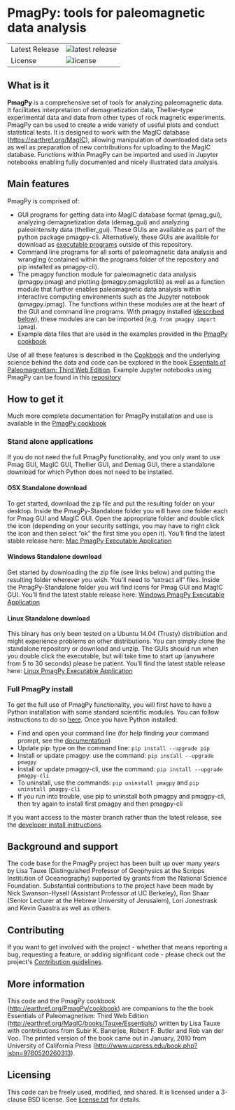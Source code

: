 # PmagPy: tools for paleomagnetic data analysis

<table>
<tr>
  <td>Latest Release</td>
  <td><img src="https://img.shields.io/pypi/v/pmagpy.svg" alt="latest release" /></td>
</tr>
<tr>
  <td>License</td>
  <td><img src="https://img.shields.io/pypi/l/pmagpy.svg" alt="license" /></td>
</tr>
</table>

## What is it

**PmagPy** is a comprehensive set of tools for analyzing paleomagnetic data. It facilitates interpretation of demagnetization data, Thellier-type experimental data and data from other types of rock magnetic experiments. PmagPy can be used to create a wide variety of useful plots and conduct statistical tests. It is designed to work with the MagIC database (https://earthref.org/MagIC), allowing manipulation of downloaded data sets as well as preparation of new contributions for uploading to the MagIC database. Functions within PmagPy can be imported and used in Jupyter notebooks enabling fully documented and nicely illustrated data analysis.

## Main features

PmagPy is comprised of:
  - GUI programs for getting data into MagIC database format (pmag\_gui), analyzing demagnetization data (demag\_gui) and analyzing paleointensity data (thellier\_gui). These GUIs are available as part of the python package pmagpy-cli.  Alternatively, these GUIs are availible for download as [executable programs](#stand-alone-applications) outside of this repository.
  - Command line programs for all sorts of paleomagnetic data analysis and wrangling (contained within the programs folder of the repository and pip installed as pmagpy-cli).
  - The pmagpy function module for paleomagnetic data analysis (pmagpy.pmag) and plotting (pmagpy.pmagplotlib) as well as a function module that further enables paleomagnetic data analysis within interactive computing environments such as the Jupyter notebook (pmagpy.ipmag). The functions within these modules are at the heart of the GUI and command line programs. With pmagpy installed ([described below](#full-pmagpy-install)), these modules are can be imported (e.g. ```from pmagpy import ipmag```).
  - Example data files that are used in the examples provided in the [PmagPy cookbook](http://earthref.org/PmagPy/cookbook)

Use of all these features is described in the [Cookbook](http://earthref.org/PmagPy/cookbook) and the underlying science behind the data and code can be explored in the book [Essentials of Paleomagnetism: Third Web Edition](http://earthref.org/MagIC/books/Tauxe/Essentials/). Example Jupyter notebooks using PmagPy can be found in this [repository](https://github.com/PmagPy/2016_Tauxe-et-al_PmagPy_Notebooks)

## How to get it

Much more complete documentation for PmagPy installation and use is available in the [PmagPy cookbook](http://earthref.org/PmagPy/cookbook)

### Stand alone applications
If you do not need the full PmagPy functionality, and you only want to use Pmag GUI, MagIC GUI, Thellier GUI, and Demag GUI, there a standalone download for which Python does not need to be installed.


#### OSX Standalone download

To get started, download the zip file and put the resulting folder on your desktop. Inside the PmagPy-Standalone folder you will have one folder each for Pmag GUI and MagIC GUI. Open the appropriate folder and double click the icon (depending on your security settings, you may have to right click the icon and then select “ok” the first time you open it).
You’ll find the latest stable release here: [Mac PmagPy Executable Application](https://github.com/PmagPy/PmagPy-Standalone-OSX/releases/latest)

####  Windows Standalone download

Get started by downloading the zip file (see links below) and putting the resulting folder wherever you wish. You’ll need to “extract all” files. Inside the PmagPy-Standalone folder you will find icons for Pmag GUI and MagIC GUI.
You’ll find the latest stable release here: [Windows PmagPy Executable Application](https://github.com/PmagPy/PmagPy-Standalone-Windows/releases/latest)

####  Linux Standalone download

This binary has only been tested on a Ubuntu 14.04 (Trusty) distribution and might experience problems on other distributions. You can simply clone the standalone repository or download and unzip. The GUIs should run when you double click the executable, but will take time to start up (anywhere from 5 to 30 seconds) please be patient.
You’ll find the latest stable release here: [Linux PmagPy Executable Application](https://github.com/PmagPy/PmagPy-Standalone-Linux/releases)

### Full PmagPy install

To get the full use of PmagPy functionality, you will first have to have a Python installation with some standard scientific modules. You can follow instructions to do so [here](https://earthref.org/PmagPy/cookbook/#x1-60001.2). Once you have Python installed:

- Find and open your command line (for help finding your command prompt, see the [documentation](http://earthref.org/PmagPy/#command_line))
- Update pip: type on the command line: ```pip install --upgrade pip```
- Install or update pmagpy: use the command: ```pip install --upgrade pmagpy```
- Install or update pmagpy-cli, use the command: ```pip install --upgrade pmagpy-cli```
- To uninstall, use the commands: ```pip uninstall pmagpy``` and ```pip uninstall pmagpy-cli```
- If you run into trouble, use pip to uninstall both pmagpy and pmagpy-cli, then try again to install first pmagpy and then pmagpy-cli

If you want access to the master branch rather than the latest release, see the [developer install instructions](https://earthref.org/PmagPy/cookbook/#developer_install).

<!-- Alternatively if you want simply to install the latest under development version without messing with environment variables you can download or clone the repository and run `python setup.py install` and it will use setup tools to install PmagPy somewhere where it is accessible to python and in your path. This, however, does not update your in path version of the library when you update using `git pull origin master` but rather you must update using setup tools manually.-->

## Background and support

The code base for the PmagPy project has been built up over many years by Lisa Tauxe (Distinguished Professor of Geophysics at the Scripps Institution of Oceanography) supported by grants from the National Science Foundation. Substantial contributions to the project have been made by Nick Swanson-Hysell (Assistant Professor at UC Berkeley), Ron Shaar (Senior Lecturer at the Hebrew University of Jerusalem), Lori Jonestrask and Kevin Gaastra as well as others.

## Contributing

If you want to get involved with the project - whether that means reporting a bug, requesting a feature, or adding significant code - please check out the project's [Contribution guidelines](https://github.com/PmagPy/PmagPy/blob/master/CONTRIBUTING.md).

## More information

This code and the PmagPy cookbook (http://earthref.org/PmagPy/cookbook) are companions to the the book Essentials of Paleomagnetism: Third Web Edition (http://earthref.org/MagIC/books/Tauxe/Essentials/) written by Lisa Tauxe with contributions from Subir K. Banerjee, Robert F. Butler and Rob van der Voo. The printed version of the book came out in January, 2010 from University of California Press (http://www.ucpress.edu/book.php?isbn=9780520260313).

## Licensing

This code can be freely used, modified, and shared. It is licensed under a 3-clause BSD license. See [license.txt](https://github.com/ltauxe/PmagPy/blob/master/license.txt) for details.
